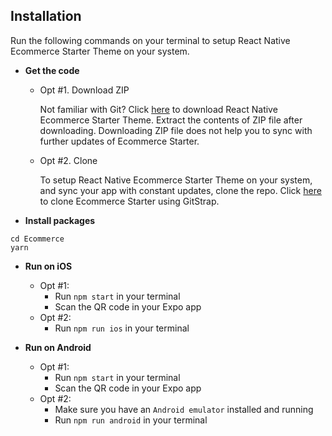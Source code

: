 ## Installation

Run the following commands on your terminal to setup React Native Ecommerce Starter Theme on your system.

*	**Get the code**
	*	Opt #1. Download ZIP

		Not familiar with Git?
		Click [here](http://gitstrap.com/strapmobile/Ecommerce/repository/archive.zip?ref=master) to download React Native Ecommerce Starter Theme.
		Extract the contents of ZIP file after downloading.
		Downloading ZIP file does not help you to sync with further updates of Ecommerce Starter.

	*	Opt #2. Clone

		To setup React Native Ecommerce Starter Theme on your system, and sync your app with constant updates, clone the repo.
		Click [here](http://gitstrap.com/strapmobile/Ecommerce) to clone Ecommerce Starter using GitStrap.

*	**Install packages**
```
cd Ecommerce
yarn
```

*	**Run on iOS**
	*	Opt #1:
		*	Run `npm start` in your terminal
		*	Scan the QR code in your Expo app
	*	Opt #2:
		*	Run `npm run ios` in your terminal


*	**Run on Android**
	*	Opt #1:
		*	Run `npm start` in your terminal
		*	Scan the QR code in your Expo app
	*	Opt #2:
		*	Make sure you have an `Android emulator` installed and running
		*	Run `npm run android` in your terminal